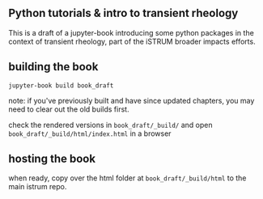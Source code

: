 ## Python tutorials & intro to transient rheology

This is a draft of a jupyter-book introducing some python packages in the context of transient rheology, part of the iSTRUM broader impacts efforts. 


## building the book 

```
jupyter-book build book_draft
```

note: if you've previously built and have since updated chapters, you may need to clear out the old builds first.

check the rendered versions in `book_draft/_build/` and open `book_draft/_build/html/index.html` in a browser 

## hosting the book 

when ready, copy over the html folder at `book_draft/_build/html` to the main istrum repo. 



